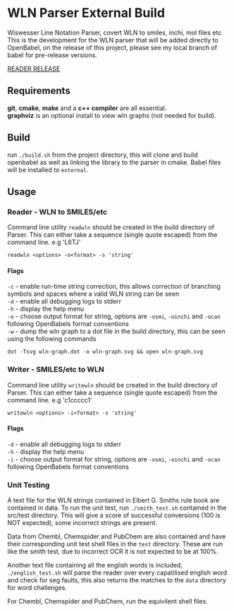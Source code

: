 # WLN Parser External Build

Wiswesser Line Notation Parser, covert WLN to smiles, inchi, mol files etc
This is the development for the WLN parser that will be added directly to OpenBabel, 
on the release of this project, please see my local branch of babel for pre-release versions. 

[READER RELEASE](./notes/release.md)

## Requirements

**git**, **cmake**, **make** and a **c++ compiler** are all essential. <br>
**graphviz** is an optional install to view wln graphs (not needed for build). 

## Build

run `./build.sh` from the project directory, this will clone and build openbabel as well as linking
the library to the parser in cmake. Babel files will be installed to `external`.


## Usage

### Reader - WLN to SMILES/etc

Command line utility `readwln` should be created in the build directory of Parser. This can either take a sequence (single quote escaped) from the command line. e.g 'L6TJ'

```
readwln <options> -o<format> -s 'string'
```

#### Flags

`-c` - enable run-time string correction, this allows correction of branching symbols and spaces where a valid WLN string can be seen <br>
`-d` - enable all debugging logs to stderr<br>
`-h` - display the help menu <br>
`-o` - choose output format for string, options are `-osmi`, `-oinchi` and `-ocan` following OpenBabels format conventions <br>
`-w` - dump the wln graph to a dot file in the build directory, this can be seen using the following commands <br>

```
dot -Tsvg wln-graph.dot -o wln-graph.svg && open wln-graph.svg
```

### Writer - SMILES/etc to WLN

Command line utility `writewln` should be created in the build directory of Parser. This can either take a sequence (single quote escaped) from the command line. e.g 'c1ccccc1'

```
writewln <options> -i<format> -s 'string'
```

#### Flags 

`-d` - enable all debugging logs to stderr<br>
`-h` - display the help menu <br>
`-i` - choose output format for string, options are `-osmi`, `-oinchi` and `-ocan` following OpenBabels format conventions <br>

### Unit Testing

A text file for the WLN strings contained in Elbert G. Smiths rule book are contained in data. To run the unit test, run `./smith_test.sh` contained in the src/test directory. This will give a score of successful conversions (100 is NOT expected), some incorrect strings are present. 

Data from Chembl, Chemspider and PubChem are also contained and have their corresponding unit test shell files in the `test` directory. These are run like the smith test, due to incorrect OCR it is not expected to be at 100%.

Another text file containing all the english words is included, `./english_test.sh` will parse the reader over every capatilised english word and check for seg faults, this also returns the matches to the `data` directory for word challenges. 

For Chembl, Chemspider and PubChem, run the equivilent shell files. 



